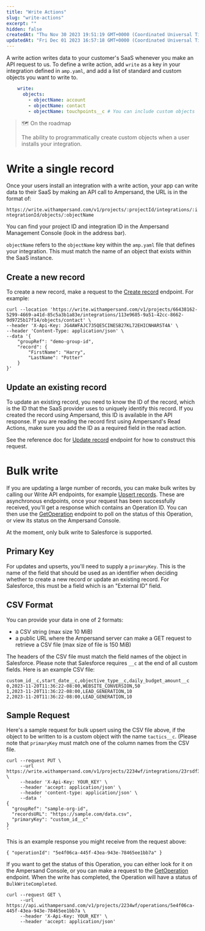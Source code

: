 ```yaml
---
title: "Write Actions"
slug: "write-actions"
excerpt: ""
hidden: false
createdAt: "Thu Nov 30 2023 19:51:19 GMT+0000 (Coordinated Universal Time)"
updatedAt: "Fri Dec 01 2023 16:57:18 GMT+0000 (Coordinated Universal Time)"
---
```

A write action writes data to your customer's SaaS whenever you make an API request to us. To define a write action, add `write` as a key in your integration defined in `amp.yaml`, and add a list of standard and custom objects you want to write to.

```yaml
    write:
      objects:
        - objectName: account
        - objectName: contact
        - objectName: touchpoints__c # You can include custom objects
```

> 🗺️ On the roadmap
> 
> The ability to programmatically create custom objects when a user installs your integration.

# Write a single record

Once your users install an integration with a write action, your app can write data to their SaaS by making an API call to Ampersand, the URL is in the format of:

`https://write.withampersand.com/v1/projects/:projectId/integrations/:integrationId/objects/:objectName`

You can find your project ID and integration ID in the Ampersand Management Console (look in the address bar).

`objectName` refers to the `objectName` key within the `amp.yaml` file that defines your integration. This must match the name of an object that exists within the SaaS instance.

## Create a new record

To create a new record, make a request to the [Create record](ref:createrecord) endpoint. For example:

```
curl --location 'https://write.withampersand.com/v1/projects/66438162-5299-4669-a41d-85c5a3b1a83e/integrations/113e9685-9a51-42cc-8662-9d9725b17f14/objects/contact' \
--header 'X-Api-Key: JG4AWFAJC735QE5CINESB27KL72EHICNHARST4A' \
--header 'Content-Type: application/json' \
--data '{
    "groupRef": "demo-group-id",
    "record": {
        "FirstName": "Harry",
        "LastName": "Potter"
    }
}'
```

## Update an existing record

To update an existing record, you need to know the ID of the record, which is the ID that the SaaS provider uses to uniquely identify this record. If you created the record using Ampersand, this ID is available in the API response. If you are reading the record first using Ampersand's Read Actions, make sure you add the ID as a required field in the read action.

See the reference doc for [Update record](ref:updaterecord) endpoint for how to construct this request.

# Bulk write

If you are updating a large number of records, you can make bulk writes by calling our Write API endpoints, for example [Upsert records](ref:upsertrecordsasync). These are asynchronous endpoints, once your request has been successfully received, you'll get a response which contains an Operation ID. You can then use the [GetOperation](ref:getoperation) endpoint to poll on the status of this Operation, or view its status on the Ampersand Console.

At the moment, only bulk write to Salesforce is supported.

## Primary Key

For updates and upserts, you'll need to supply a `primaryKey`. This is the name of the field that should be used as an identifier when deciding whether to create a new record or update an existing record. For Salesforce, this must be a field which is an "External ID" field.

## CSV Format

You can provide your data in one of 2 formats:

- a CSV string (max size 10 MiB)
- a public URL where the Ampersand server can make a GET request to retrieve a CSV file (max size of file is 150 MiB)

The headers of the CSV file must match the field names of the object in Salesforce. Please note that Salesforce requires `__c` at the end of all custom fields. Here is an example CSV file:

```
custom_id__c,start_date__c,objective_type__c,daily_budget_amount__c
0,2023-11-20T11:36:22-08:00,WEBSITE_CONVERSION,50
1,2023-11-20T11:36:22-08:00,LEAD_GENERATION,10
2,2023-11-20T11:36:22-08:00,LEAD_GENERATION,10
```

## Sample Request

Here's a sample request for bulk upsert using the CSV file above, if the object to be written to is a custom object with the name `tactics__c`. (Please note that `primaryKey` must match one of the column names from the CSV file.

```
curl --request PUT \
     --url https://write.withampersand.com/v1/projects/2234wf/integrations/23rsdf32/objects/tactics__c:async \
     --header 'X-Api-Key: YOUR_KEY' \
     --header 'accept: application/json' \
     --header 'content-type: application/json' \
     --data '
{
  "groupRef": "sample-org-id",
  "recordsURL": "https://sample.com/data.csv",
  "primaryKey": "custom_id__c"
}
'
```

This is an example response you might receive from the request above:

```
{ "operationId": "5e4f06ca-445f-43ea-943e-78465ee1bb7a" }
```

If you want to get the status of this Operation, you can either look for it on the Ampersand Console, or you can make a request to the [GetOperation](ref:getoperation) endpoint. When the write has completed, the Operation will have a status of `BulkWriteCompleted`.

```
curl --request GET \
     --url https://api.withampersand.com/v1/projects/2234wf/operations/5e4f06ca-445f-43ea-943e-78465ee1bb7a \
     --header 'X-Api-Key: YOUR_KEY' \     
     --header 'accept: application/json'
```

